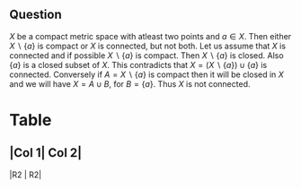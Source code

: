 ## Question
$X$ be a compact metric space with atleast two points and $a\in X$. Then either $X\smallsetminus\{a\}$ is compact or $X$ is connected, but not both.
Let us assume that $X$ is connected and if possible $X\smallsetminus\{a\}$ is compact. Then $X\smallsetminus\{a\}$ is closed. Also $\{a\}$ is a closed subset of $X$. This contradicts that $X=(X\smallsetminus\{a\})\cup\{a\}$ is connected. 
Conversely if $A=X\smallsetminus\{a\}$ is compact then it will be closed in $X$ and we will have $X=A\cup B$, for $B=\{a\}$. Thus $X$ is not connected.

# Table
|Col 1| Col 2|
--------------
|R2 | R2|
